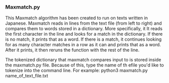 ### Maxmatch.py
This Maxmatch algorithm has been created to run on texts written in Japanese. Maxmatch reads in lines from the text file (from left to right) and compares them to words stored in a dictionary. More specifically, it It reads the first character in the line and looks for a match in the dictionary. If there is no match, it prints that as a word. If there is a match, it continues looking for as many character matches in a row as it can and prints that as a word. After it prints, it then reruns the function with the rest of the line. 

The tokenized dictionary that maxmatch compares input to is stored inside the maxmatch.py file. Because of this, type the name of th efile you'd like to tokenize into the command line. For example: python3 maxmatch.py name_of_text_file.txt

